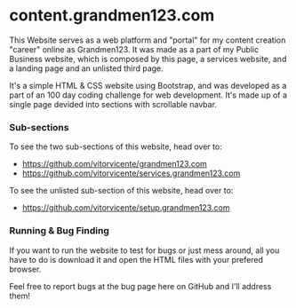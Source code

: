 # content.grandmen123.com

This Website serves as a web platform and "portal" for my content creation "career" online as Grandmen123. It was made as a part of my Public Business website, which is composed by this page, a services website, and a landing page and an unlisted third page.

It's a simple HTML & CSS website using Bootstrap, and was developed as a part of an 100 day coding challenge for web development. It's made up of a single page devided into sections with scrollable navbar.

### Sub-sections
To see the two sub-sections of this website, head over to:
- https://github.com/vitorvicente/grandmen123.com
- https://github.com/vitorvicente/services.grandmen123.com

To see the unlisted sub-section of this website, head over to:
- https://github.com/vitorvicente/setup.grandmen123.com


### Running & Bug Finding
If you want to run the website to test for bugs or just mess around, all you have to do is download it and open the HTML files with your prefered browser.

Feel free to report bugs at the bug page here on GitHub and I'll address them!
